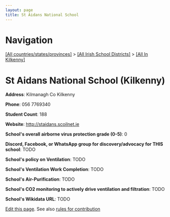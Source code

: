 ```yaml
---
layout: page
title: St Aidans National School
---
```

# Navigation

[[All countries/states/provinces]](../../..) > [[All Irish School Districts]](../..) > [[All In Kilkenny]](..)

# St Aidans National School (Kilkenny)

**Address**: Kilmanagh Co Kilkenny

**Phone**: 056 7769340

**Student Count**: 188

**Website**: <http://staidans.scoilnet.ie>

**School's overall airborne virus protection grade (0-5)**: 0

**Discord, Facebook, or WhatsApp group for discovery/advocacy for THIS school**: TODO

**School's policy on Ventilation**: TODO

**School's Ventilation Work Completion**: TODO

**School's Air-Purification**: TODO

**School's CO2 monitoring to actively drive ventilation and filtration**: TODO

**School's Wikidata URL**: TODO


[Edit this page](https://github.com/ventilate-schools/Ireland/edit/main/./Kilkenny/St_Aidans_National_School.md). See also [rules for contribution](../../../contribution-rules/)